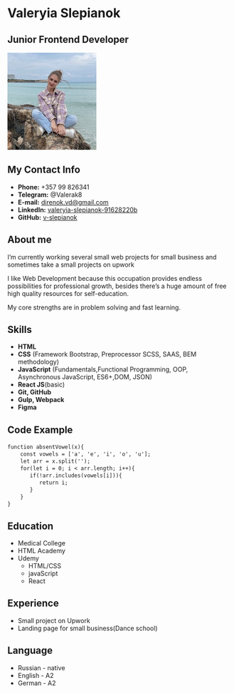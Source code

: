 # Valeryia Slepianok

## Junior Frontend Developer

![me](img/photo.jpeg "Me")

##  My Contact Info
- **Phone:** +357 99 826341 
- **Telegram:** @Valerak8
- **E-mail:** direnok.vd@gmail.com
- **LinkedIn:** [valeryia-slepianok-91628220b](https://www.linkedin.com/in/valeryia-slepianok-91628220b/)
- **GitHub:** [v-slepianok](https://github.com/v-slepianok)

## About me
I’m currently working several small web projects for small business and sometimes take a small projects on upwork

I like Web Development because this occupation provides endless possibilities for professional growth,
besides there’s a huge amount of free high quality resources for self-education.

My core strengths are in problem solving and fast learning.

## Skills
* **HTML**
* **CSS** (Framework Bootstrap, Preprocessor SCSS, SAAS, BEM methodology)
* **JavaScript** (Fundamentals,Functional Programming, OOP, Asynchronous JavaScript, ES6+,DOM, JSON)
* **React JS**(basic)
* **Git, GitHub**
* **Gulp, Webpack**
* **Figma** 

## Code Example
```
function absentVowel(x){
    const vowels = ['a', 'e', 'i', 'o', 'u'];
    let arr = x.split('');
    for(let i = 0; i < arr.length; i++){
       if(!arr.includes(vowels[i])){
          return i;
       }
    }
}
```

## Education
* Medical College
* HTML Academy
* Udemy
    * HTML/CSS
    * javaScript
    * React 

## Experience
* Small project on Upwork
* Landing page for small business(Dance school)

## Language 
* Russian - native
* English - A2
* German - A2
